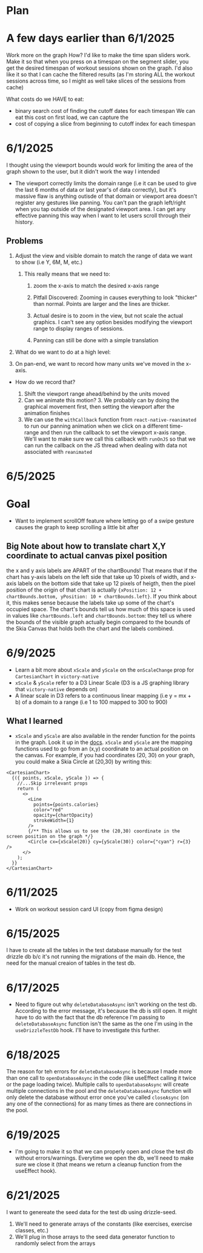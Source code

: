# Plan

# A few days earlier than 6/1/2025

Work more on the graph
How?
I'd like to make the time span sliders work.
Make it so that when you press on a timespan on the segment slider, you get the desired timespan of workout sessions shown on the graph.
I'd also like it so that I can cache the filtered results (as I'm storing ALL the workout sessions across time, so I might as well take slices of the sessions from cache)

What costs do we HAVE to eat:

- binary search cost of finding the cutoff dates for each timespan
  We can eat this cost on first load, we can capture the
- cost of copying a slice from beginning to cutoff index for each timespan

# 6/1/2025

I thought using the viewport bounds would work for limiting the area of the graph shown to the user, but it didn't work the way I intended

- The viewport correctly limits the domain range (i.e it can be used to give the last 6 months of data or last year's of data correctly), but it's massive flaw is anything outisde of that domain or viewport area doesn't register any gestures like panning. You can't pan the graph left/right when you tap outside of the designated viewport area. I can get any effective panning this way when I want to let users scroll through their history.

## Problems

1. Adjust the view and visible domain to match the range of data we want to show (i.e Y, 6M, M, etc.)

   1. This really means that we need to:

      1. zoom the x-axis to match the desired x-axis range
      2. Pitfall Discovered: Zooming in causes everything to look "thicker" than normal. Points are larger and the lines are thicker.
      3. Actual desire is to zoom in the view, but not scale the actual graphics. I can't see any option besides modifying the viewport range to display ranges of sessions.

      4. Panning can still be done with a simple translation

2. What do we want to do at a high level:

3. On pan-end, we want to record how many units we've moved in the x-axis.

- How do we record that?

  1. Shift the viewport range ahead/behind by the units moved
  2. Can we animate this motion? 3. We probably can by doing the graphical movement first, then setting the viewport after the animation finishes
  3. We can use the `withCallback` function from `react-native-reanimated` to run our panning animation when we click on a different time-range and then run the callback to set the viewport x-axis range. We'll want to make sure we call this callback with `runOnJS` so that we can run the callback on the JS thread when dealing with data not associated with `reanimated`

# 6/5/2025

# Goal

- Want to implement scrollOff feature where letting go of a swipe gesture causes the graph to keep scrolling a little bit after

## Big Note about how to translate chart X,Y coordinate to actual canvas pixel position

the x and y axis labels are APART of the chartBounds! That means that if the chart has y-axis labels on the left side that take up 10 pixels of width, and x-axis labels on the bottom side that take up 12 pixels of heigth, then the pixel position of the origin of that chart is actually `{xPosition: 12 + chartBounds.bottom, yPosition: 10 + chartBounds.left}`. If you think about it, this makes sense because the labels take up some of the chart's occupied space. The chart's bounds tell us how much of this space is used in values like `chartBounds.left` and `chartBounds.bottom`: they tell us where the bounds of the visible graph actually begin compared to the bounds of the Skia Canvas that holds both the chart and the labels combined.

# 6/9/2025

- Learn a bit more about `xScale` and `yScale` on the `onScaleChange` prop for `CartesianChart` in `victory-native`
- `xScale` & `yScale` refer to a D3 Linear Scale (D3 is a JS graphing library that `victory-native` depends on)
- A linear scale in D3 refers to a continuous linear mapping (i.e y = mx + b) of a domain to a range (i.e 1 to 100 mapped to 300 to 900)

## What I learned

- `xScale` and `yScale` are also available in the render function for the points in the graph. Look it up in the [docs](https://nearform.com/open-source/victory-native/docs/cartesian/cartesian-chart/#xscale). `xScale` and `yScale` are the mapping functions used to go from an (x,y) coordinate to an actual position on the canvas. For example, if you had coordinates (20, 30) on your graph, you could make a Skia Circle at (20,30) by writing this:

```tsx
<CartesianChart>
  {({ points, xScale, yScale }) => {
    //...Skip irrelevant props
    return (
      <>
        <Line
          points={points.calories}
          color="red"
          opacity={chartOpacity}
          strokeWidth={1}
        />
        {/** This allows us to see the (20,30) coordinate in the screen position on the graph */}
        <Circle cx={xScale(20)} cy={yScale(30)} color={"cyan"} r={3} />
      </>
    );
  }}
</CartesianChart>
```

# 6/11/2025

- Work on workout session card UI (copy from figma design)

# 6/15/2025

I have to create all the tables in the test database manually for the test drizzle db b/c it's not running the migrations of the
main db. Hence, the need for the manual creaion of tables in the test db.

# 6/17/2025

- Need to figure out why `deleteDatabaseAsync` isn't working on the test db. According to the error message, it's because the db is still open. It might have to do with the fact that the db reference I'm passing to `deleteDatabaseAsync` function isn't the same as the one I'm using in the `useDrizzleTestDb` hook. I'll have to investigate this further.

# 6/18/2025

The reason for teh errors for `deleteDatabaseAsync` is because I made more than one call to `openDatabaseAsync` in the code (like useEffect calling it twice or the page loading twice). Multiple calls to `openDatabaseAsync` will create multiple connections in the pool and the `deleteDatabaseAsync` function will only delete the database without error once you've called `closeAsync` (on any one of the connections) for as many times as there are connections in the pool.

# 6/19/2025

- I'm going to make it so that we can properly open and close the test db without errors/warnings. Everytime we open the db, we'll need to make sure we close it (that means we return a cleanup function from the useEffect hook).

# 6/21/2025

I want to genereate the seed data for the test db using drizzle-seed.

1. We'll need to generate arrays of the constants (like exercises, exercise classes, etc.)
2. We'll plug in those arrays to the seed data generator function to randomly select from the arrays

